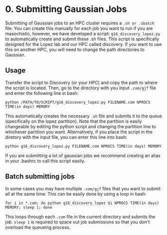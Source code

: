 # 0. Submitting Gaussian Jobs 
Submitting of Gaussian jobs to an HPC cluster requires a ```.sh or .sbatch``` file. You can create this manually for each job you want to run if you are masochistic, however, we have developed a script: ```g16_discovery_lopez.py``` to automatically create and submit these .sh files. This script is specifically designed for the Lopez lab and our HPC called discovery. If you want to use this on another HPC, you will need to change the path directories to Gaussian.

## Usage
Transfer the script to Discovery (or your HPC) and copy the path to where the script is located. Then, go to the directory with you input ```.com/gjf``` file and enter the following line in bash: 

```python /PATH/TO/SCRIPT/g16_discovery_lopez.py FILENAME.com NPROCS TIME(in days) MEMORY```

This automatically creates the necessary ```.sh``` file and submits it to the queue (specifically on the lopez partition). Note that the partition is easily changeable by editing the python script and changing the partition line to whichever partition you want. Alternatively, if you place the script in the diretory with the input file, you can enter this line into bash:

```python g16_discovery_lopez.py FILENAME.com NPROCS TIME(in days) MEMORY```

If you are submitting a lot of gaussian jobs we recommend creating an alias in your .bashrc to call this script easily. 

## Batch submitting jobs
In some cases you may have multiple ```.com/gjf``` files that you want to submit all at the same time. This can be easily done by using a loop in bash:

```for i in *.com; do python g16_discovery_lopez $i NPROCS TIME(in days) MEMORY; sleep 1; done```

This loops through each ```.com``` file in the current directory and submits the job. ```sleep 1``` is required to space out job submissions so that you don't overload the queueing process.
